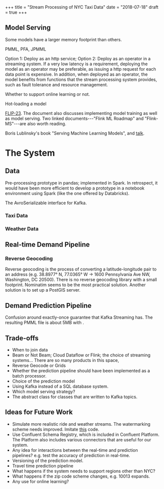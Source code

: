 +++
title = "Stream Processing of NYC Taxi Data"
date = "2018-07-18"
draft = true
+++

## Model Serving

Some models have a larger memory footprint than others.

PMML, PFA, JPMML

Option 1: Deploy as an http service;
Option 2: Deploy as an operator in a streaming system.
If a very low latency is a requirement, deploying the model as an operator may be preferable, as issuing a http request for each data point is expensive.
In addition, when deployed as an operator, the model benefits from functions that the stream processing system provides, such as fault tolerance and resource management.

Whether to support online learning or not.

Hot-loading a model

[FLIP-23](https://cwiki.apache.org/confluence/display/FLINK/FLIP-23+-+Model+Serving).
The document also discusses implementing model training as well as model serving.
Two linked documents---"Flink ML Roadmap" and "Flink-MS"---are also worth reading.

Boris Lublinsky's book "Serving Machine Learning Models", and [talk](https://www.youtube.com/watch?v=YmrCv5onW_E).

# The System

## Data

Pre-processing prototype in pandas; implemented in Spark.
In retrospect, it would have been more efficient to develop a prototype in a notebook environment using Spark (like the one offered by Databricks).

The AvroSerializable interface for Kafka.

### Taxi Data

### Weather Data

## Real-time Demand Pipeline

### Reverse Geocoding

Reverse geocoding is the process of converting a latitude-longitude pair to an address (e.g. 38.8977° N, 77.0365° W -> 1600 Pennsylvania Ave NW, Washington, DC 20500).
There is no reverse geocoding library with a small footprint.
Nominatim seems to be the most practical solution.
Another solution is to set up a PostGIS server.


## Demand Prediction Pipeline

Confusion around exactly-once guarantee that Kafka Streaming has.
The resulting PMML file is about 5MB with .

## Trade-offs
- When to join data
- Beam or Not Beam; Cloud Dataflow or Flink; the choice of streaming systems... There are so many products in this space, 
- Reverse Geocode or Grids
- Whether the prediction pipeline should have been implemented as a batch processor.
- Choice of the prediction model
- Using Kafka instead of a SQL database system.
- Which model serving strategy?
- The abstract class for classes that are written to Kafka topics.

## Ideas for Future Work

- Simulate more realistic ride and weather streams.
    The watermarking scheme needs improved.
    Imitate [this](https://github.com/dataArtisans/flink-training-exercises/blob/master/src/main/java/com/dataartisans/flinktraining/exercises/datastream_java/sources/TaxiRideSource.java) code.
- Use Confluent Schema Registry, which is included in Confluent Platform. The Platform also includes various connectors that are useful for our system.
- Any idea for interactions between the real-time and prediction pipelines? e.g. test the accuracy of prediction in real-time.
- Versioning of the prediction model.
- Travel time prediction pipeline
- What happens if the system needs to support regions other than NYC?
- What happens if the zip code scheme changes, e.g. 10013 expands.
- Any use for online learning?
